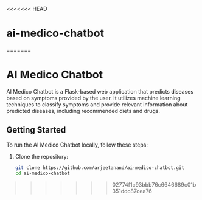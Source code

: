 <<<<<<< HEAD
# ai-medico-chatbot
=======
# AI Medico Chatbot

AI Medico Chatbot is a Flask-based web application that predicts diseases based on symptoms provided by the user. It utilizes machine learning techniques to classify symptoms and provide relevant information about predicted diseases, including recommended diets and drugs.

## Getting Started

To run the AI Medico Chatbot locally, follow these steps:

1. Clone the repository:
   ```bash
   git clone https://github.com/arjeetanand/ai-medico-chatbot.git
   cd ai-medico-chatbot
>>>>>>> 02774f1c93bbb76c6646689c01b351ddc87cea76
